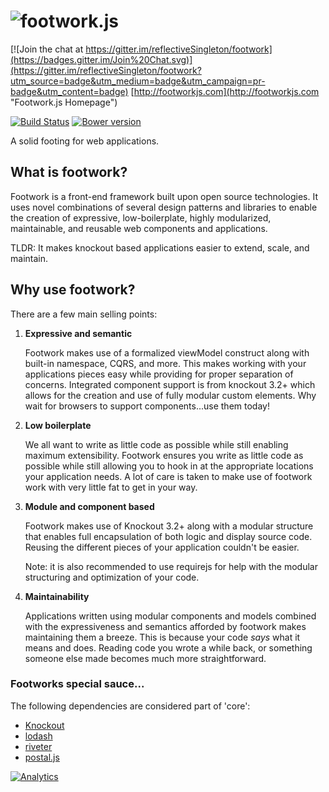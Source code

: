 ![footwork.js](https://raw.github.com/reflectiveSingleton/footwork/master/dist/gh-footwork-logo.png)
========

[![Join the chat at https://gitter.im/reflectiveSingleton/footwork](https://badges.gitter.im/Join%20Chat.svg)](https://gitter.im/reflectiveSingleton/footwork?utm_source=badge&utm_medium=badge&utm_campaign=pr-badge&utm_content=badge)
[http://footworkjs.com](http://footworkjs.com "Footwork.js Homepage")

[![Build Status](https://travis-ci.org/reflectiveSingleton/footwork.png?branch=master)](https://travis-ci.org/reflectiveSingleton/footwork) [![Bower version](https://badge.fury.io/bo/footwork.png)](http://badge.fury.io/bo/footwork)

A solid footing for web applications.

## What is footwork?

Footwork is a front-end framework built upon open source technologies. It uses novel combinations of several design patterns and libraries to enable the creation of expressive, low-boilerplate, highly modularized, maintainable, and reusable web components and applications.

TLDR: It makes knockout based applications easier to extend, scale, and maintain.

## Why use footwork?
There are a few main selling points:

1. **Expressive and semantic**

    Footwork makes use of a formalized viewModel construct along with built-in namespace, CQRS, and more. This makes working with your applications pieces easy while providing for proper separation of concerns. Integrated component support is from knockout 3.2+ which allows for the creation and use of fully modular custom elements. Why wait for browsers to support components...use them today!

2. **Low boilerplate**

    We all want to write as little code as possible while still enabling maximum extensibility. Footwork ensures you write as little code as possible while still allowing you to hook in at the appropriate locations your application needs. A lot of care is taken to make use of footwork work with very little fat to get in your way.

3. **Module and component based**

    Footwork makes use of Knockout 3.2+ along with a modular structure that enables full encapsulation of both logic and display source code. Reusing the different pieces of your application couldn't be easier.

    Note: it is also recommended to use requirejs for help with the modular structuring and optimization of your code.

4. **Maintainability**

    Applications written using modular components and models combined with the expressiveness and semantics afforded by footwork makes maintaining them a breeze. This is because your code *says* what it means and does. Reading code you wrote a while back, or something someone else made becomes much more straightforward.

### Footworks special sauce...

The following dependencies are considered part of 'core':

* [Knockout](http://knockoutjs.com/)
* [lodash](http://lodash.com/)
* [riveter](https://github.com/a2labs/riveter)
* [postal.js](https://github.com/postaljs/postal.js)

[![Analytics](https://ga-beacon.appspot.com/UA-52543452-1/footwork/GITHUB-ROOT)](https://github.com/reflectiveSingleton/ga-beacon)

